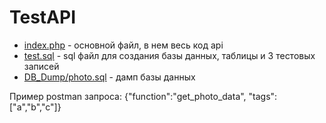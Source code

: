 # TestAPI
* [index.php](index.php) - основной файл, в нем весь код api
* [test.sql](test.sql) - sql файл для создания базы данных, таблицы и 3 тестовых записей
* [DB_Dump/photo.sql](DB_Dump/photo.sql) - дамп базы данных

Пример postman запроса: {"function":"get_photo_data", "tags": ["a","b","c"]}

